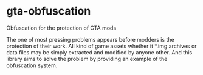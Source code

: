 # gta-obfuscation
Obfuscation for the protection of GTA mods

The one of most pressing problems appears before modders is the protection of their work. All kind of game assets whether it *.img archives or data files may be simply extracted and modified by anyone other. And this library aims to solve the problem by providing an example of the obfuscation system.
